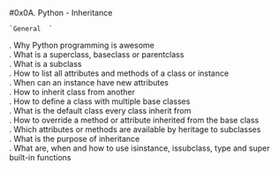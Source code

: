 #0x0A. Python - Inheritance  

	`General  `  
. Why Python programming is awesome  
. What is a superclass, baseclass or parentclass  
. What is a subclass  
. How to list all attributes and methods of a class or instance  
. When can an instance have new attributes  
. How to inherit class from another  
. How to define a class with multiple base classes  
. What is the default class every class inherit from  
. How to override a method or attribute inherited from the base class  
. Which attributes or methods are available by heritage to subclasses  
. What is the purpose of inheritance  
. What are, when and how to use isinstance, issubclass, type and super built-in functions
